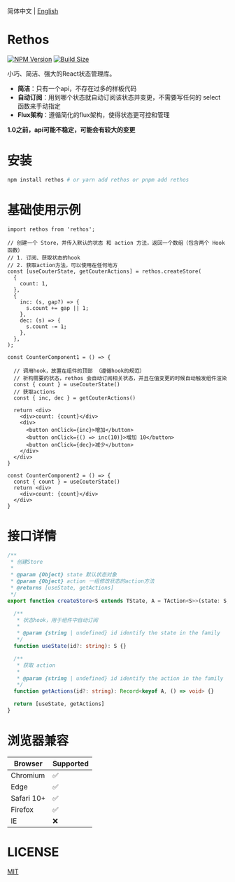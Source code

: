简体中文 | [English](https://github.com/Basaltic/rethos/blob/main/README.en.md)

# Rethos 

[![NPM Version](https://img.shields.io/npm/v/rethos?style=flat&colorA=brightgreen&colorB=lightgrey)](https://www.npmjs.com/package/rethos)
[![Build Size](https://img.shields.io/bundlephobia/minzip/rethos?label=bundle%20size&style=flat&colorA=brightgreen&colorB=lightgrey)](https://bundlephobia.com/result?p=zustand)

小巧、简洁、强大的React状态管理库。

* **简洁**：只有一个api，不存在过多的样板代码
* **自动订阅**：用到哪个状态就自动订阅该状态并变更，不需要写任何的 select 函数来手动指定
* **Flux架构**：遵循简化的flux架构，使得状态更可控和管理

**1.0之前，api可能不稳定，可能会有较大的变更**
# 安装

```bash
npm install rethos # or yarn add rethos or pnpm add rethos
```

# 基础使用示例

```tsx
import rethos from 'rethos';

// 创建一个 Store，并传入默认的状态 和 action 方法，返回一个数组（包含两个 Hook 函数）
// 1. 订阅、获取状态的hook
// 2. 获取action方法，可以使用在任何地方
const [useCouterState, getCouterActions] = rethos.createStore(
  {
    count: 1,
  },
  {
    inc: (s, gap?) => {
      s.count += gap || 1;
    },
    dec: (s) => {
      s.count -= 1;
    },
  },
);

const CounterComponent1 = () => {

  // 调用hook，放置在组件的顶部 （遵循hook的规范）
  // 析构需要的状态，rethos 会自动订阅相关状态，并且在值变更的时候自动触发组件渲染
  const { count } = useCouterState()
  // 获取actions
  const { inc, dec } = getCouterActions()

  return <div>
    <div>count: {count}</div>
    <div>
      <button onClick={inc}>增加</button>
      <button onClick={() => inc(10)}>增加 10</button>
      <button onClick={dec}>减少</button>
    </div>
  </div>
}

const CounterComponent2 = () => {
  const { count } = useCouterState()
  return <div>
    <div>count: {count}</div>
  </div>
}

```

# 接口详情

```ts
/**
 * 创建Store
 *
 * @param {Object} state 默认状态对象
 * @param {Object} action 一组修改状态的action方法
 * @returns [useState, getActions]
 */
export function createStore<S extends TState, A = TAction<S>>(state: S, action?: A): [(id?: Id) => S,  (id?: Id) => Record<keyof A, () => void>] {

  /**
   * 状态hook，用于组件中自动订阅
   * 
   * @param {string | undefined} id identify the state in the family
   */
  function useState(id?: string): S {}

  /**
   * 获取 action 
   * 
   * @param {string | undefined} id identify the action in the family
   */
  function getActions(id?: string): Record<keyof A, () => void> {}

  return [useState, getActions]
}


```

# 浏览器兼容

| Browser | Supported |
|--|--|
| Chromium | ✅ |
| Edge | ✅ |
| Safari 10+ | ✅ |
| Firefox | ✅ |
| IE | ❌ |

# LICENSE

[MIT](https://github.com/Basaltic/rethos/blob/main/LICENSE)
